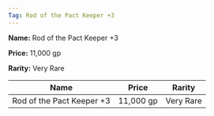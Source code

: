 ```yaml
---
Tag: Rod of the Pact Keeper +3
---
```


**Name:** Rod of the Pact Keeper +3

**Price:** 11,000 gp

**Rarity:** Very Rare

| Name     | Price     | Rarity     |
| -------- | --------- | ---------- |
| Rod of the Pact Keeper +3 | 11,000 gp | Very Rare |

